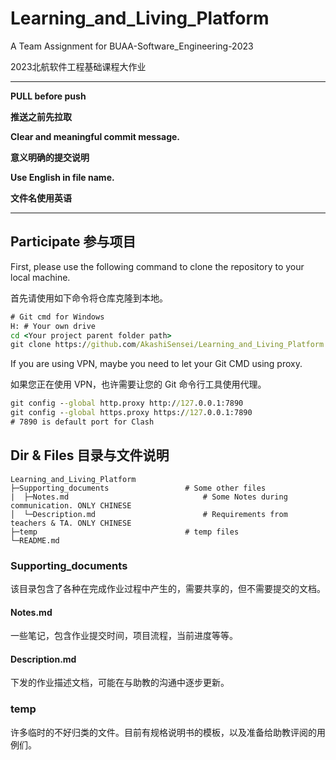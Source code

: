 # Learning_and_Living_Platform

A Team Assignment for BUAA-Software_Engineering-2023

2023北航软件工程基础课程大作业

***

**PULL before push**

**推送之前先拉取**

**Clear and meaningful commit message.**

**意义明确的提交说明**

**Use English in file name.**

**文件名使用英语**

---

## Participate 参与项目

First, please use the following command to clone the repository to your local machine.

首先请使用如下命令将仓库克隆到本地。

```cmd
# Git cmd for Windows
H: # Your own drive
cd <Your project parent folder path>
git clone https://github.com/AkashiSensei/Learning_and_Living_Platform.git
```

If you are using VPN, maybe you need to let your Git CMD using proxy.

如果您正在使用 VPN，也许需要让您的 Git 命令行工具使用代理。

```cmd
git config --global http.proxy http://127.0.0.1:7890
git config --global https.proxy https://127.0.0.1:7890
# 7890 is default port for Clash
```



## Dir & Files 目录与文件说明

```
Learning_and_Living_Platform
├─Supporting_documents                 # Some other files
|  ├─Notes.md                              # Some Notes during communication. ONLY CHINESE
│  └─Description.md                        # Requirements from teachers & TA. ONLY CHINESE
├─temp                                 # temp files
└─README.md
```

### Supporting_documents

该目录包含了各种在完成作业过程中产生的，需要共享的，但不需要提交的文档。

#### Notes.md  

一些笔记，包含作业提交时间，项目流程，当前进度等等。

#### Description.md  

下发的作业描述文档，可能在与助教的沟通中逐步更新。

### temp

许多临时的不好归类的文件。目前有规格说明书的模板，以及准备给助教评阅的用例们。
